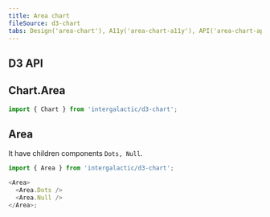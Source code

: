 ```yaml
---
title: Area chart
fileSource: d3-chart
tabs: Design('area-chart'), A11y('area-chart-a11y'), API('area-chart-api'), Examples('area-chart-d3-code'), Changelog('d3-chart-changelog')
---
```


## D3 API

## Chart.Area

```js
import { Chart } from 'intergalactic/d3-chart';
```

<TypesView type="AreaChartProps" :types={...types} />

## Area

It have children components `Dots, Null`.

```js
import { Area } from 'intergalactic/d3-chart';

<Area>
  <Area.Dots />
  <Area.Null />
</Area>;
```

<TypesView type="AreaProps" :types={...types} />

<script setup>import { data as types } from '@types.data.ts';</script>